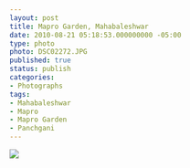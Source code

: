 ```yaml
---
layout: post
title: Mapro Garden, Mahabaleshwar
date: 2010-08-21 05:18:53.000000000 -05:00
type: photo
photo: DSC02272.JPG
published: true
status: publish
categories:
- Photographs
tags:
- Mahabaleshwar
- Mapro
- Mapro Garden
- Panchgani
---
```

<p><img src="{{ site.url }}/assets/images/DSC02272.JPG" /></p>
